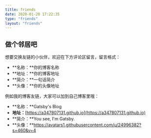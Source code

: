 ```yaml
---
title: friends
date: 2020-01-20 17:22:35
type: "friends"
layout: "friends"
---
```


## 做个邻居吧

想要交换友链的小伙伴，欢迎在下方评论区留言，留言格式：

- **名称：**你的博客名称
- **地址：**你的博客地址
- **简介：**一句话简介
- **头像：**你的头像地址

例如我的博客友链，大家可以加到自己博客里哦：

- **名称：**Gatsby's Blog
- **地址：**[https://a347807131.github.io](https://a347807131.github.io)
- **简介：**You see, I'm Gatsby.
- **头像：**https://avatars1.githubusercontent.com/u/24996382?s=460&v=4

